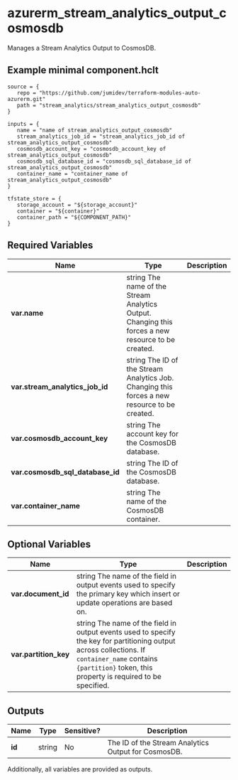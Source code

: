 # azurerm_stream_analytics_output_cosmosdb

Manages a Stream Analytics Output to CosmosDB.

## Example minimal component.hclt

```hcl
source = {
   repo = "https://github.com/jumidev/terraform-modules-auto-azurerm.git" 
   path = "stream_analytics/stream_analytics_output_cosmosdb" 
}

inputs = {
   name = "name of stream_analytics_output_cosmosdb" 
   stream_analytics_job_id = "stream_analytics_job_id of stream_analytics_output_cosmosdb" 
   cosmosdb_account_key = "cosmosdb_account_key of stream_analytics_output_cosmosdb" 
   cosmosdb_sql_database_id = "cosmosdb_sql_database_id of stream_analytics_output_cosmosdb" 
   container_name = "container_name of stream_analytics_output_cosmosdb" 
}

tfstate_store = {
   storage_account = "${storage_account}" 
   container = "${container}" 
   container_path = "${COMPONENT_PATH}" 
}

```

## Required Variables

| Name | Type |  Description |
| ---- | --------- |  ----------- |
| **var.name** | string  The name of the Stream Analytics Output. Changing this forces a new resource to be created. | 
| **var.stream_analytics_job_id** | string  The ID of the Stream Analytics Job. Changing this forces a new resource to be created. | 
| **var.cosmosdb_account_key** | string  The account key for the CosmosDB database. | 
| **var.cosmosdb_sql_database_id** | string  The ID of the CosmosDB database. | 
| **var.container_name** | string  The name of the CosmosDB container. | 

## Optional Variables

| Name | Type |  Description |
| ---- | --------- |  ----------- |
| **var.document_id** | string  The name of the field in output events used to specify the primary key which insert or update operations are based on. | 
| **var.partition_key** | string  The name of the field in output events used to specify the key for partitioning output across collections. If `container_name` contains `{partition}` token, this property is required to be specified. | 



## Outputs

| Name | Type | Sensitive? | Description |
| ---- | ---- | --------- | --------- |
| **id** | string | No  | The ID of the Stream Analytics Output for CosmosDB. | 

Additionally, all variables are provided as outputs.
